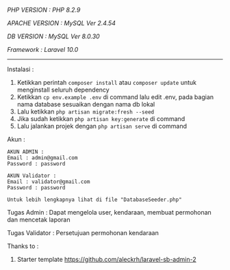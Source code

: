 *PHP VERSION : PHP 8.2.9*

*APACHE VERSION : MySQL Ver 2.4.54*

*DB VERSION : MySQL Ver 8.0.30*

*Framework : Laravel 10.0*

---

Instalasi : 

1. Ketikkan perintah `composer install` atau `composer update` untuk menginstall seluruh dependency
2. Ketikkan `cp env.example .env`  di command lalu edit .env, pada bagian nama database sesuaikan dengan nama db lokal
3. Lalu ketikkan `php artisan migrate:fresh --seed`
4. Jika sudah ketikkan `php artisan key:generate` di command
5. Lalu jalankan projek dengan `php artisan serve` di command

Akun :
```
AKUN ADMIN :
Email : admin@gmail.com
Password : password

AKUN Validator :
Email : validator@gmail.com
Password : password

Untuk lebih lengkapnya lihat di file "DatabaseSeeder.php"
```

Tugas Admin :
Dapat mengelola user, kendaraan, membuat permohonan dan mencetak laporan

Tugas Validator :
Persetujuan permohonan kendaraan

Thanks to :
1. Starter template https://github.com/aleckrh/laravel-sb-admin-2